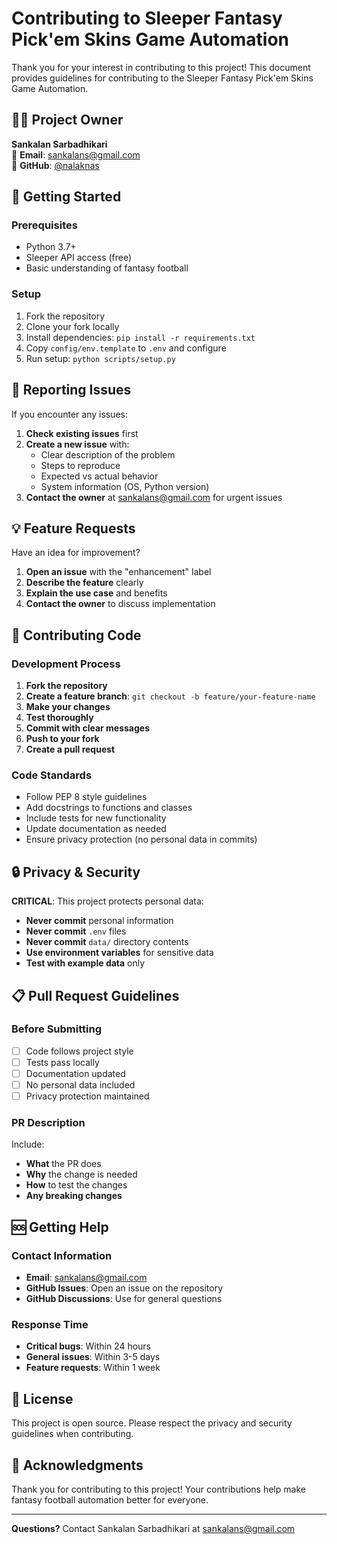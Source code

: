 # Contributing to Sleeper Fantasy Pick'em Skins Game Automation

Thank you for your interest in contributing to this project! This document provides guidelines for contributing to the Sleeper Fantasy Pick'em Skins Game Automation.

## 👨‍💻 Project Owner

**Sankalan Sarbadhikari**  
📧 **Email**: sankalans@gmail.com  
🐙 **GitHub**: [@nalaknas](https://github.com/nalaknas)

## 🚀 Getting Started

### Prerequisites
- Python 3.7+
- Sleeper API access (free)
- Basic understanding of fantasy football

### Setup
1. Fork the repository
2. Clone your fork locally
3. Install dependencies: `pip install -r requirements.txt`
4. Copy `config/env.template` to `.env` and configure
5. Run setup: `python scripts/setup.py`

## 🐛 Reporting Issues

If you encounter any issues:

1. **Check existing issues** first
2. **Create a new issue** with:
   - Clear description of the problem
   - Steps to reproduce
   - Expected vs actual behavior
   - System information (OS, Python version)
3. **Contact the owner** at sankalans@gmail.com for urgent issues

## 💡 Feature Requests

Have an idea for improvement?

1. **Open an issue** with the "enhancement" label
2. **Describe the feature** clearly
3. **Explain the use case** and benefits
4. **Contact the owner** to discuss implementation

## 🔧 Contributing Code

### Development Process
1. **Fork the repository**
2. **Create a feature branch**: `git checkout -b feature/your-feature-name`
3. **Make your changes**
4. **Test thoroughly**
5. **Commit with clear messages**
6. **Push to your fork**
7. **Create a pull request**

### Code Standards
- Follow PEP 8 style guidelines
- Add docstrings to functions and classes
- Include tests for new functionality
- Update documentation as needed
- Ensure privacy protection (no personal data in commits)

## 🔒 Privacy & Security

**CRITICAL**: This project protects personal data:
- **Never commit** personal information
- **Never commit** `.env` files
- **Never commit** `data/` directory contents
- **Use environment variables** for sensitive data
- **Test with example data** only

## 📋 Pull Request Guidelines

### Before Submitting
- [ ] Code follows project style
- [ ] Tests pass locally
- [ ] Documentation updated
- [ ] No personal data included
- [ ] Privacy protection maintained

### PR Description
Include:
- **What** the PR does
- **Why** the change is needed
- **How** to test the changes
- **Any breaking changes**

## 🆘 Getting Help

### Contact Information
- **Email**: sankalans@gmail.com
- **GitHub Issues**: Open an issue on the repository
- **GitHub Discussions**: Use for general questions

### Response Time
- **Critical bugs**: Within 24 hours
- **General issues**: Within 3-5 days
- **Feature requests**: Within 1 week

## 📄 License

This project is open source. Please respect the privacy and security guidelines when contributing.

## 🙏 Acknowledgments

Thank you for contributing to this project! Your contributions help make fantasy football automation better for everyone.

---

**Questions?** Contact Sankalan Sarbadhikari at sankalans@gmail.com
